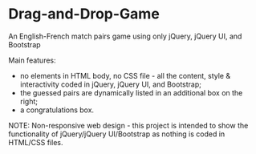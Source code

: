 # Drag-and-Drop-Game
An English-French match pairs game using only jQuery, jQuery UI, and Bootstrap

Main features:

- no elements in HTML body, no CSS file - all the content, style & interactivity coded in jQuery, jQuery UI, and Bootstrap;
- the guessed pairs are dynamically listed in an additional box on the right;
- a congratulations box.


NOTE: Non-responsive web design - this project is intended to show the functionality of jQuery/jQuery UI/Bootstrap as nothing is coded in HTML/CSS files.
